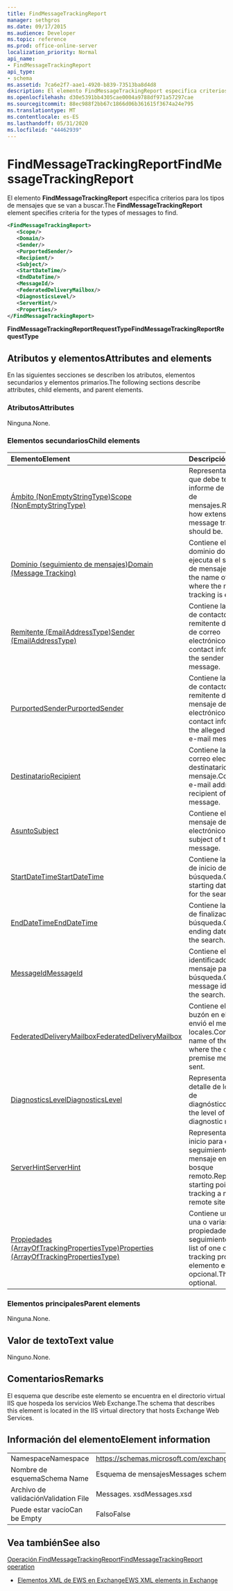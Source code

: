 ```yaml
---
title: FindMessageTrackingReport
manager: sethgros
ms.date: 09/17/2015
ms.audience: Developer
ms.topic: reference
ms.prod: office-online-server
localization_priority: Normal
api_name:
- FindMessageTrackingReport
api_type:
- schema
ms.assetid: 7ca6e2f7-aae1-4920-b839-73513ba8d4d8
description: El elemento FindMessageTrackingReport especifica criterios para los tipos de mensajes que se van a buscar.
ms.openlocfilehash: d30e5391bb4305cae0004a9788df971a57297cae
ms.sourcegitcommit: 88ec988f2bb67c1866d06b361615f3674a24e795
ms.translationtype: MT
ms.contentlocale: es-ES
ms.lasthandoff: 05/31/2020
ms.locfileid: "44462939"
---
```

# <a name="findmessagetrackingreport"></a><span data-ttu-id="a819a-103">FindMessageTrackingReport</span><span class="sxs-lookup"><span data-stu-id="a819a-103">FindMessageTrackingReport</span></span>

<span data-ttu-id="a819a-104">El elemento **FindMessageTrackingReport** especifica criterios para los tipos de mensajes que se van a buscar.</span><span class="sxs-lookup"><span data-stu-id="a819a-104">The **FindMessageTrackingReport** element specifies criteria for the types of messages to find.</span></span> 
  
```xml
<FindMessageTrackingReport>
   <Scope/>
   <Domain/>
   <Sender/>
   <PurportedSender/>
   <Recipient/>
   <Subject/>
   <StartDateTime/>
   <EndDateTime/>
   <MessageId/>
   <FederatedDeliveryMailbox/>
   <DiagnosticsLevel/>
   <ServerHint/>
   <Properties/>
</FindMessageTrackingReport>
```

 <span data-ttu-id="a819a-105">**FindMessageTrackingReportRequestType**</span><span class="sxs-lookup"><span data-stu-id="a819a-105">**FindMessageTrackingReportRequestType**</span></span>
## <a name="attributes-and-elements"></a><span data-ttu-id="a819a-106">Atributos y elementos</span><span class="sxs-lookup"><span data-stu-id="a819a-106">Attributes and elements</span></span>

<span data-ttu-id="a819a-107">En las siguientes secciones se describen los atributos, elementos secundarios y elementos primarios.</span><span class="sxs-lookup"><span data-stu-id="a819a-107">The following sections describe attributes, child elements, and parent elements.</span></span>
  
### <a name="attributes"></a><span data-ttu-id="a819a-108">Atributos</span><span class="sxs-lookup"><span data-stu-id="a819a-108">Attributes</span></span>

<span data-ttu-id="a819a-109">Ninguna.</span><span class="sxs-lookup"><span data-stu-id="a819a-109">None.</span></span>
  
### <a name="child-elements"></a><span data-ttu-id="a819a-110">Elementos secundarios</span><span class="sxs-lookup"><span data-stu-id="a819a-110">Child elements</span></span>

|<span data-ttu-id="a819a-111">**Elemento**</span><span class="sxs-lookup"><span data-stu-id="a819a-111">**Element**</span></span>|<span data-ttu-id="a819a-112">**Descripción**</span><span class="sxs-lookup"><span data-stu-id="a819a-112">**Description**</span></span>|
|:-----|:-----|
|[<span data-ttu-id="a819a-113">Ámbito (NonEmptyStringType)</span><span class="sxs-lookup"><span data-stu-id="a819a-113">Scope (NonEmptyStringType)</span></span>](scope-nonemptystringtype.md) <br/> |<span data-ttu-id="a819a-114">Representa la extensión que debe tener el informe de seguimiento de mensajes.</span><span class="sxs-lookup"><span data-stu-id="a819a-114">Represents how extensive the message tracking report should be.</span></span>  <br/> |
|[<span data-ttu-id="a819a-115">Dominio (seguimiento de mensajes)</span><span class="sxs-lookup"><span data-stu-id="a819a-115">Domain (Message Tracking)</span></span>](domain-message-tracking.md) <br/> |<span data-ttu-id="a819a-116">Contiene el nombre del dominio donde se ejecuta el seguimiento de mensajes.</span><span class="sxs-lookup"><span data-stu-id="a819a-116">Contains the name of the domain where the message tracking is executed.</span></span>  <br/> |
|[<span data-ttu-id="a819a-117">Remitente (EmailAddressType)</span><span class="sxs-lookup"><span data-stu-id="a819a-117">Sender (EmailAddressType)</span></span>](sender-emailaddresstype.md) <br/> |<span data-ttu-id="a819a-118">Contiene la información de contacto del remitente del mensaje de correo electrónico.</span><span class="sxs-lookup"><span data-stu-id="a819a-118">Contains contact information for the sender of the e-mail message.</span></span>  <br/> |
|[<span data-ttu-id="a819a-119">PurportedSender</span><span class="sxs-lookup"><span data-stu-id="a819a-119">PurportedSender</span></span>](purportedsender.md) <br/> |<span data-ttu-id="a819a-120">Contiene la información de contacto del remitente de un mensaje de correo electrónico.</span><span class="sxs-lookup"><span data-stu-id="a819a-120">Contains contact information for the alleged sender of an e-mail message.</span></span>  <br/> |
|[<span data-ttu-id="a819a-121">Destinatario</span><span class="sxs-lookup"><span data-stu-id="a819a-121">Recipient</span></span>](recipient.md) <br/> |<span data-ttu-id="a819a-122">Contiene la dirección de correo electrónico del destinatario del mensaje.</span><span class="sxs-lookup"><span data-stu-id="a819a-122">Contains the e-mail address for the recipient of the message.</span></span>  <br/> |
|[<span data-ttu-id="a819a-123">Asunto</span><span class="sxs-lookup"><span data-stu-id="a819a-123">Subject</span></span>](subject.md) <br/> |<span data-ttu-id="a819a-124">Contiene el asunto del mensaje de correo electrónico.</span><span class="sxs-lookup"><span data-stu-id="a819a-124">Contains the subject of the e-mail message.</span></span>  <br/> |
|[<span data-ttu-id="a819a-125">StartDateTime</span><span class="sxs-lookup"><span data-stu-id="a819a-125">StartDateTime</span></span>](startdatetime.md) <br/> |<span data-ttu-id="a819a-126">Contiene la fecha y hora de inicio de la búsqueda.</span><span class="sxs-lookup"><span data-stu-id="a819a-126">Contains the starting date and time for the search.</span></span>  <br/> |
|[<span data-ttu-id="a819a-127">EndDateTime</span><span class="sxs-lookup"><span data-stu-id="a819a-127">EndDateTime</span></span>](enddatetime.md) <br/> |<span data-ttu-id="a819a-128">Contiene la fecha y hora de finalización de la búsqueda.</span><span class="sxs-lookup"><span data-stu-id="a819a-128">Contains the ending date and time for the search.</span></span>  <br/> |
|[<span data-ttu-id="a819a-129">MessageId</span><span class="sxs-lookup"><span data-stu-id="a819a-129">MessageId</span></span>](messageid.md) <br/> |<span data-ttu-id="a819a-130">Contiene el identificador de mensaje para la búsqueda.</span><span class="sxs-lookup"><span data-stu-id="a819a-130">Contains the message identifier for the search.</span></span>  <br/> |
|[<span data-ttu-id="a819a-131">FederatedDeliveryMailbox</span><span class="sxs-lookup"><span data-stu-id="a819a-131">FederatedDeliveryMailbox</span></span>](federateddeliverymailbox.md) <br/> |<span data-ttu-id="a819a-132">Contiene el nombre del buzón en el que se envió el mensaje entre locales.</span><span class="sxs-lookup"><span data-stu-id="a819a-132">Contains the name of the mailbox where the cross-premise message was sent.</span></span>  <br/> |
|[<span data-ttu-id="a819a-133">DiagnosticsLevel</span><span class="sxs-lookup"><span data-stu-id="a819a-133">DiagnosticsLevel</span></span>](diagnosticslevel.md) <br/> |<span data-ttu-id="a819a-134">Representa el nivel de detalle de los informes de diagnóstico.</span><span class="sxs-lookup"><span data-stu-id="a819a-134">Represents the level of detail for diagnostic reports.</span></span>  <br/> |
|[<span data-ttu-id="a819a-135">ServerHint</span><span class="sxs-lookup"><span data-stu-id="a819a-135">ServerHint</span></span>](serverhint.md) <br/> |<span data-ttu-id="a819a-136">Representa el punto de inicio para el seguimiento de un mensaje en un sitio o bosque remoto.</span><span class="sxs-lookup"><span data-stu-id="a819a-136">Represents the starting point for tracking a message in a remote site or forest.</span></span>  <br/> |
|[<span data-ttu-id="a819a-137">Propiedades (ArrayOfTrackingPropertiesType)</span><span class="sxs-lookup"><span data-stu-id="a819a-137">Properties (ArrayOfTrackingPropertiesType)</span></span>](properties-arrayoftrackingpropertiestype.md) <br/> |<span data-ttu-id="a819a-138">Contiene una lista de una o varias propiedades de seguimiento.</span><span class="sxs-lookup"><span data-stu-id="a819a-138">Contains a list of one or more tracking properties.</span></span> <span data-ttu-id="a819a-139">Este elemento es opcional.</span><span class="sxs-lookup"><span data-stu-id="a819a-139">This element is optional.</span></span>  <br/> |
   
### <a name="parent-elements"></a><span data-ttu-id="a819a-140">Elementos principales</span><span class="sxs-lookup"><span data-stu-id="a819a-140">Parent elements</span></span>

<span data-ttu-id="a819a-141">Ninguna.</span><span class="sxs-lookup"><span data-stu-id="a819a-141">None.</span></span>
  
## <a name="text-value"></a><span data-ttu-id="a819a-142">Valor de texto</span><span class="sxs-lookup"><span data-stu-id="a819a-142">Text value</span></span>

<span data-ttu-id="a819a-143">Ninguno.</span><span class="sxs-lookup"><span data-stu-id="a819a-143">None.</span></span>
  
## <a name="remarks"></a><span data-ttu-id="a819a-144">Comentarios</span><span class="sxs-lookup"><span data-stu-id="a819a-144">Remarks</span></span>

<span data-ttu-id="a819a-145">El esquema que describe este elemento se encuentra en el directorio virtual IIS que hospeda los servicios Web Exchange.</span><span class="sxs-lookup"><span data-stu-id="a819a-145">The schema that describes this element is located in the IIS virtual directory that hosts Exchange Web Services.</span></span>
  
## <a name="element-information"></a><span data-ttu-id="a819a-146">Información del elemento</span><span class="sxs-lookup"><span data-stu-id="a819a-146">Element information</span></span>

|||
|:-----|:-----|
|<span data-ttu-id="a819a-147">Namespace</span><span class="sxs-lookup"><span data-stu-id="a819a-147">Namespace</span></span>  <br/> |https://schemas.microsoft.com/exchange/services/2006/messages  <br/> |
|<span data-ttu-id="a819a-148">Nombre de esquema</span><span class="sxs-lookup"><span data-stu-id="a819a-148">Schema Name</span></span>  <br/> |<span data-ttu-id="a819a-149">Esquema de mensajes</span><span class="sxs-lookup"><span data-stu-id="a819a-149">Messages schema</span></span>  <br/> |
|<span data-ttu-id="a819a-150">Archivo de validación</span><span class="sxs-lookup"><span data-stu-id="a819a-150">Validation File</span></span>  <br/> |<span data-ttu-id="a819a-151">Messages. xsd</span><span class="sxs-lookup"><span data-stu-id="a819a-151">Messages.xsd</span></span>  <br/> |
|<span data-ttu-id="a819a-152">Puede estar vacío</span><span class="sxs-lookup"><span data-stu-id="a819a-152">Can be Empty</span></span>  <br/> |<span data-ttu-id="a819a-153">Falso</span><span class="sxs-lookup"><span data-stu-id="a819a-153">False</span></span>  <br/> |
   
## <a name="see-also"></a><span data-ttu-id="a819a-154">Vea también</span><span class="sxs-lookup"><span data-stu-id="a819a-154">See also</span></span>



[<span data-ttu-id="a819a-155">Operación FindMessageTrackingReport</span><span class="sxs-lookup"><span data-stu-id="a819a-155">FindMessageTrackingReport operation</span></span>](findmessagetrackingreport-operation.md)


- [<span data-ttu-id="a819a-156">Elementos XML de EWS en Exchange</span><span class="sxs-lookup"><span data-stu-id="a819a-156">EWS XML elements in Exchange</span></span>](ews-xml-elements-in-exchange.md)

